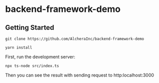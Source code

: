# backend-framework-demo

## Getting Started
```
git clone https://github.com/AlcheraInc/backend-framework-demo

yarn install
```


First, run the development server:

```
npx ts-node src/index.ts
```

Then you can see the result with sending request to http:localhost:3000

